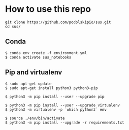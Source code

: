 # How to use this repo

```
git clone https://github.com/podolskipio/sus.git
cd sus/
```

## Conda


```
$ conda env create -f environment.yml
$ conda activate sus_notebooks
```

## Pip and virtualenv

```
$ sudo apt-get update
$ sudo apt-get install python3 python3-pip
```

```
$ python3 -m pip install --user --upgrade pip
```

```
$ python3 -m pip install --user --upgrade virtualenv
$ python3 -m virtualenv -p `which python3` env
```

```
$ source ./env/bin/activate
$ python3 -m pip install --upgrade -r requirements.txt
```
